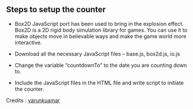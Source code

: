 Steps to setup the counter
--------------------------

* Box2D JavaScript port has been used to bring in the explosion effect. Box2D is a 2D rigid body simulation library for games. You can use it to make objects move in believable ways and make the game world more interactive. 

* Download all the necessary JavaScript files – base.js, box2d.js, io.js

* Change the variable “countdownTo” to the date you are counting down to.

* Include the JavaScript files in the HTML file and write script to initiate the counter.


Credits : [varunkuamar](https://github.com/varunkumar)
